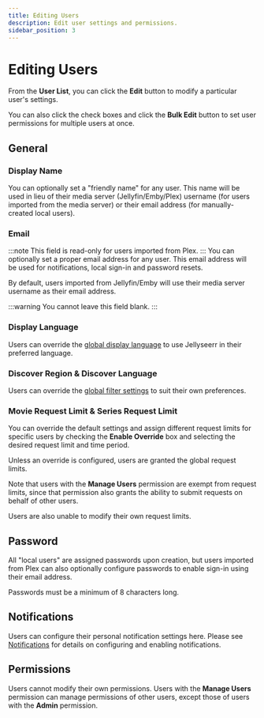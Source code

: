 ```yaml
---
title: Editing Users
description: Edit user settings and permissions.
sidebar_position: 3
---
```


# Editing Users

From the **User List**, you can click the **Edit** button to modify a particular user's settings.

You can also click the check boxes and click the **Bulk Edit** button to set user permissions for multiple users at once.

## General

### Display Name

You can optionally set a "friendly name" for any user. This name will be used in lieu of their media server (Jellyfin/Emby/Plex) username (for users imported from the media server) or their email address (for manually-created local users).

### Email

:::note
This field is read-only for users imported from Plex.
:::
You can optionally set a proper email address for any user. This email address will be used for notifications, local sign-in and password resets.

By default, users imported from Jellyfin/Emby will use their media server username as their email address.

:::warning
You cannot leave this field blank.
:::

### Display Language

Users can override the [global display language](/using-jellyseerr/settings/general#display-language) to use Jellyseerr in their preferred language.

### Discover Region & Discover Language

Users can override the [global filter settings](/using-jellyseerr/settings/general#discover-region--discover-language) to suit their own preferences.

### Movie Request Limit & Series Request Limit

You can override the default settings and assign different request limits for specific users by checking the **Enable Override** box and selecting the desired request limit and time period.

Unless an override is configured, users are granted the global request limits.

Note that users with the **Manage Users** permission are exempt from request limits, since that permission also grants the ability to submit requests on behalf of other users.

Users are also unable to modify their own request limits.

## Password

All "local users" are assigned passwords upon creation, but users imported from Plex can also optionally configure passwords to enable sign-in using their email address.

Passwords must be a minimum of 8 characters long.

## Notifications

Users can configure their personal notification settings here. Please see [Notifications](/using-jellyseerr/notifications/) for details on configuring and enabling notifications.

## Permissions

Users cannot modify their own permissions. Users with the **Manage Users** permission can manage permissions of other users, except those of users with the **Admin** permission.
